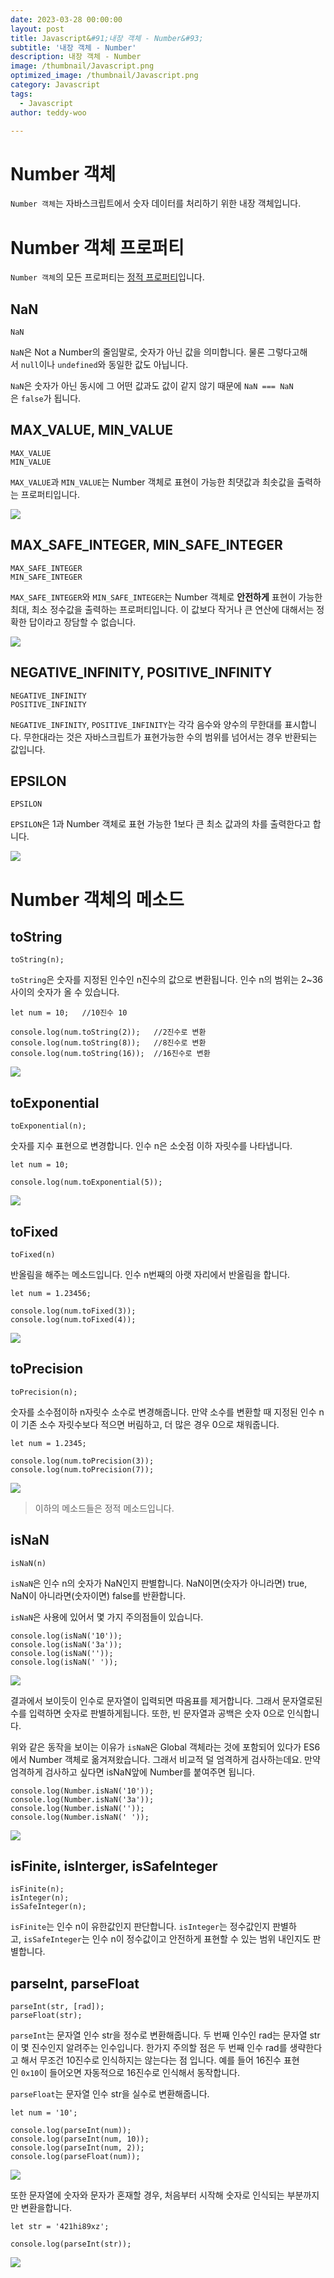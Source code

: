 ```yaml
---
date: 2023-03-28 00:00:00
layout: post
title: Javascript&#91;내장 객체 - Number&#93; 
subtitle: '내장 객체 - Number'
description: 내장 객체 - Number
image: /thumbnail/Javascript.png
optimized_image: /thumbnail/Javascript.png
category: Javascript
tags:
  - Javascript
author: teddy-woo

---
```


# Number 객체

`Number 객체`는 자바스크립트에서 숫자 데이터를 처리하기 위한 내장 객체입니다.

# Number 객체 프로퍼티

`Number 객체`의 모든 프로퍼티는 [정적 프로퍼티](https://velog.io/@bami/Javascript-%EC%A0%95%EC%A0%81-%ED%94%84%EB%A1%9C%ED%8D%BC%ED%8B%B0%EC%99%80-%EC%A0%95%EC%A0%81-%EB%A9%94%EC%86%8C%EB%93%9C)입니다.

## NaN

```
NaN
```

`NaN`은 Not a Number의 줄임말로, 숫자가 아닌 값을 의미합니다. 물론 그렇다고해서 `null`이나 `undefined`와 동일한 값도 아닙니다.

`NaN`은 숫자가 아닌 동시에 그 어떤 값과도 값이 같지 않기 때문에 `NaN === NaN`은 `false`가 됩니다.

## MAX_VALUE, MIN_VALUE

```
MAX_VALUE
MIN_VALUE
```

`MAX_VALUE`과 `MIN_VALUE`는 Number 객체로 표현이 가능한 최댓값과 최솟값을 출력하는 프로퍼티입니다.

![](https://velog.velcdn.com/images%2Fbami%2Fpost%2F75d8c005-97a2-445d-ab13-5595f76a5c7e%2Fimage.png)

## MAX_SAFE_INTEGER, MIN_SAFE_INTEGER

```
MAX_SAFE_INTEGER
MIN_SAFE_INTEGER
```

`MAX_SAFE_INTEGER`와 `MIN_SAFE_INTEGER`는 Number 객체로 **안전하게** 표현이 가능한 최대, 최소 정수값을 출력하는 프로퍼티입니다. 이 값보다 작거나 큰 연산에 대해서는 정확한 답이라고 장담할 수 없습니다.

![](https://velog.velcdn.com/images%2Fbami%2Fpost%2F97c00d11-5222-425b-98ae-457aefbbec4c%2Fimage.png)

## NEGATIVE_INFINITY, POSITIVE_INFINITY

```
NEGATIVE_INFINITY
POSITIVE_INFINITY
```

`NEGATIVE_INFINITY`, `POSITIVE_INFINITY`는 각각 음수와 양수의 무한대를 표시합니다. 무한대라는 것은 자바스크립트가 표현가능한 수의 범위를 넘어서는 경우 반환되는 값입니다.

## EPSILON

```
EPSILON
```

`EPSILON`은 1과 Number 객체로 표현 가능한 1보다 큰 최소 값과의 차를 출력한다고 합니다.

![](https://velog.velcdn.com/images%2Fbami%2Fpost%2F15b0f513-d5c4-4cb1-8c15-a428e9183a3d%2Fimage.png)

# Number 객체의 메소드

## toString

```
toString(n);
```

`toString`은 숫자를 지정된 인수인 n진수의 값으로 변환됩니다. 인수 n의 범위는 2~36사이의 숫자가 올 수 있습니다.

```
let num = 10;	//10진수 10

console.log(num.toString(2));	//2진수로 변환
console.log(num.toString(8));	//8진수로 변환
console.log(num.toString(16));	//16진수로 변환
```

![](https://velog.velcdn.com/images%2Fbami%2Fpost%2F1e3d1fb2-5607-4285-899d-1af01f88104e%2Fimage.png)

## toExponential

```
toExponential(n);
```

숫자를 지수 표현으로 변경합니다. 인수 n은 소숫점 이하 자릿수를 나타냅니다.

```
let num = 10;

console.log(num.toExponential(5));
```

![](https://velog.velcdn.com/images%2Fbami%2Fpost%2Fef3af28f-228c-441f-969e-6c6d42f5dda3%2Fimage.png)

## toFixed

```
toFixed(n)
```

반올림을 해주는 메소드입니다. 인수 n번째의 아랫 자리에서 반올림을 합니다.

```
let num = 1.23456;

console.log(num.toFixed(3));
console.log(num.toFixed(4));
```

![](https://velog.velcdn.com/images%2Fbami%2Fpost%2Fd4afcbfe-62e1-4ba4-b273-52afaec5a897%2Fimage.png)

## toPrecision

```
toPrecision(n);
```

숫자를 소수점이하 n자릿수 소수로 변경해줍니다. 만약 소수를 변환할 때 지정된 인수 n이 기존 소수 자릿수보다 적으면 버림하고, 더 많은 경우 0으로 채워줍니다.

```
let num = 1.2345;

console.log(num.toPrecision(3));
console.log(num.toPrecision(7));
```

![](https://velog.velcdn.com/images%2Fbami%2Fpost%2Ff1b10102-481e-4279-8835-9ce9289c7316%2Fimage.png)

> 이하의 메소드들은 정적 메소드입니다.
> 

## isNaN

```
isNaN(n)
```

`isNaN`은 인수 n의 숫자가 NaN인지 판별합니다. NaN이면(숫자가 아니라면) true, NaN이 아니라면(숫자이면) false를 반환합니다.

`isNaN`은 사용에 있어서 몇 가지 주의점들이 있습니다.

```
console.log(isNaN('10'));
console.log(isNaN('3a'));
console.log(isNaN(''));
console.log(isNaN(' '));
```

![](https://velog.velcdn.com/images%2Fbami%2Fpost%2F5636703e-08e8-4dea-9cee-9d1dc1f693de%2Fimage.png)

결과에서 보이듯이 인수로 문자열이 입력되면 따옴표를 제거합니다. 그래서 문자열로된 수를 입력하면 숫자로 판별하게됩니다. 또한, 빈 문자열과 공백은 숫자 0으로 인식합니다.

위와 같은 동작을 보이는 이유가 `isNaN`은 Global 객체라는 것에 포함되어 있다가 ES6에서 Number 객체로 옮겨져왔습니다. 그래서 비교적 덜 엄격하게 검사하는데요. 만약 엄격하게 검사하고 싶다면 isNaN앞에 Number를 붙여주면 됩니다.

```
console.log(Number.isNaN('10'));
console.log(Number.isNaN('3a'));
console.log(Number.isNaN(''));
console.log(Number.isNaN(' '));
```

![](https://velog.velcdn.com/images%2Fbami%2Fpost%2Fb86d77ab-4b2d-45a0-83d9-f3b326280a6a%2Fimage.png)

## isFinite, isInterger, isSafeInteger

```
isFinite(n);
isInteger(n);
isSafeInteger(n);
```

`isFinite`는 인수 n이 유한값인지 판단합니다. `isInteger`는 정수값인지 판별하고, `isSafeInteger`는 인수 n이 정수값이고 안전하게 표현할 수 있는 범위 내인지도 판별합니다.

## parseInt, parseFloat

```
parseInt(str, [rad]);
parseFloat(str);
```

`parseInt`는 문자열 인수 str을 정수로 변환해줍니다. 두 번째 인수인 rad는 문자열 str이 몇 진수인지 알려주는 인수입니다. 한가지 주의할 점은 두 번째 인수 rad를 생략한다고 해서 무조건 10진수로 인식하지는 않는다는 점 입니다. 예를 들어 16진수 표현인 `0x10`이 들어오면 자동적으로 16진수로 인식해서 동작합니다.

`parseFloat`는 문자열 인수 str을 실수로 변환해줍니다.

```
let num = '10';

console.log(parseInt(num));
console.log(parseInt(num, 10));
console.log(parseInt(num, 2));
console.log(parseFloat(num));
```

![](https://velog.velcdn.com/images%2Fbami%2Fpost%2Fdc9a0f01-8316-4d03-885f-a085d636d561%2Fimage.png)

또한 문자열에 숫자와 문자가 혼재할 경우, 처음부터 시작해 숫자로 인식되는 부분까지만 변환을합니다.

```
let str = '421hi89xz';

console.log(parseInt(str));
```

![](https://velog.velcdn.com/images%2Fbami%2Fpost%2Fd05cd70e-2c70-4509-89e3-42e407a19fc3%2Fimage.png)